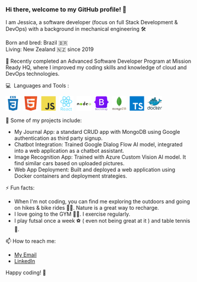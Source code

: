 ### Hi there, welcome to my GitHub profile! 👋 

I am Jessica, a software developer (focus on full Stack Development & DevOps) with a background in mechanical engineering 🛠 
 
Born and bred: Brazil 🇧🇷  
Living: New Zealand 🇳🇿 since 2019

🌱  Recently completed an Advanced Software Developer Program at Mission Ready HQ, where I improved my coding skills and knowledge of cloud and DevOps technologies.

💻 &nbsp;Languages and Tools :

<img src="https://github.com/devicons/devicon/blob/master/icons/css3/css3-plain-wordmark.svg"  title="CSS3" alt="CSS" width="40" height="40"/>&nbsp;
<img src="https://github.com/devicons/devicon/blob/master/icons/html5/html5-original.svg" title="HTML5" alt="HTML" width="40" height="40"/>&nbsp;
<img src="https://github.com/devicons/devicon/blob/master/icons/javascript/javascript-original.svg" title="JavaScript" alt="JavaScript" width="40" height="40"/>&nbsp;
<img src="https://github.com/devicons/devicon/blob/master/icons/react/react-original-wordmark.svg" title="React" alt="React" width="40" height="40"/>&nbsp;
<img src="https://github.com/devicons/devicon/blob/master/icons/nodejs/nodejs-original-wordmark.svg" title="NodeJS" alt="NodeJS" width="40" height="40"/>&nbsp;
<img src="https://github.com/devicons/devicon/blob/master/icons/bootstrap/bootstrap-original-wordmark.svg" title="Bootstrap" alt="Bootstrap" width="40" height="40"/>&nbsp;
<img src="https://github.com/devicons/devicon/blob/master/icons/mongodb/mongodb-original-wordmark.svg" title="Bootstrap" alt="Bootstrap" width="40" height="40"/>&nbsp;
<img src="https://github.com/devicons/devicon/blob/master/icons/typescript/typescript-original.svg" title="Bootstrap" alt="Bootstrap" width="40" height="40"/>&nbsp;
<img src="https://github.com/devicons/devicon/blob/master/icons/docker/docker-original-wordmark.svg" title="Bootstrap" alt="Bootstrap" width="40" height="40"/>&nbsp;


🚀 Some of my projects include:
* My Journal App: a standard CRUD app with MongoDB using Google authentication as third party signup.  
* Chatbot Integration: Trained Google Dialog Flow AI model, integrated into a web application as a chatbot assistant.  
* Image Recognition App: Trained with Azure Custom Vision AI model. It find similar cars based on uploaded pictures.
*  Web App Deployment: Built and deployed a web application using Docker containers and deployment strategies.

⚡ Fun facts: 
* When I'm not coding, you can find me exploring the outdoors and going on hikes & bike rides 🚴‍♀️. Nature is a great way to recharge.
* I love going to the GYM 🏋️‍♀️. I exercise regularly.
* I play futsal once a week ⚽ ( even not being great at it ) and table tennis 🏓.

📫 How to reach me: 
* [My Email](motajessicaa@gmail.com)
* [LinkedIn](https://www.linkedin.com/in/jessica-mota-106b501a4/)

Happy coding! 🚀
